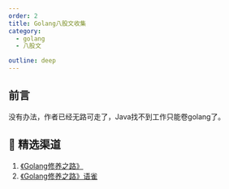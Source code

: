 ```yaml
---
order: 2
title: Golang八股文收集
category:
  - golang
  - 八股文

outline: deep
---
```





## 前言

没有办法，作者已经无路可走了，Java找不到工作只能卷golang了。

## 🔭 精选渠道

1. [《Golang修养之路》](https://github.com/aceld/golang)
2. [《Golang修养之路》语雀](https://www.yuque.com/aceld/golang/ithv8f)
